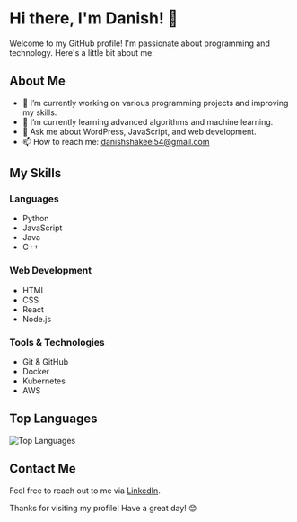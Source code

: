 # Hi there, I'm Danish! 👋

Welcome to my GitHub profile! I'm passionate about programming and technology. Here's a little bit about me:

## About Me

- 🔭 I’m currently working on various programming projects and improving my skills.
- 🌱 I’m currently learning advanced algorithms and machine learning.
- 💬 Ask me about WordPress, JavaScript, and web development.
- 📫 How to reach me: [danishshakeel54@gmail.com](mailto:danishshakeel54@gmail.com)

## My Skills

### Languages
- Python
- JavaScript
- Java
- C++

### Web Development
- HTML
- CSS
- React
- Node.js

### Tools & Technologies
- Git & GitHub
- Docker
- Kubernetes
- AWS

## Top Languages

![Top Languages](https://github-readme-stats.vercel.app/api/top-langs/?username=danish17&layout=compact&theme=radical)

## Contact Me

Feel free to reach out to me via [LinkedIn](https://www.linkedin.com/in/danish17/).

Thanks for visiting my profile! Have a great day! 😊

